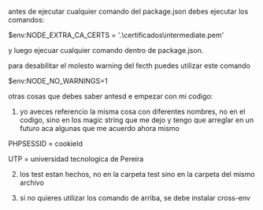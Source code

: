 antes de ejecutar cualquier comando del package.json debes ejecutar los comandos:

$env:NODE_EXTRA_CA_CERTS = '.\\certificados\\intermediate.pem'

y luego ejecuar cualquier comando dentro de package.json.

para desabilitar el molesto warning del fecth puedes utilizar este comando

$env:NODE_NO_WARNINGS=1

otras cosas que debes saber antesd e empezar con mi codigo:

1. yo aveces referencio la misma cosa con diferentes nombres, no en el codigo, sino en los magic
string que me dejo y tengo que arreglar en un futuro aca algunas que me acuerdo ahora mismo

PHPSESSID = cookieId

UTP = universidad tecnologica de Pereira

2. los test estan hechos, no en la carpeta test sino en la carpeta del mismo archivo

3. si no quieres utilizar los comando de arriba, se debe instalar cross-env